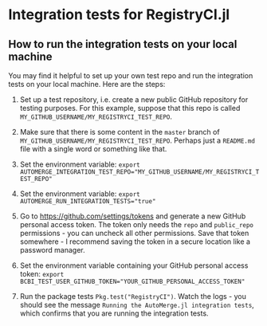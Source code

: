 # Integration tests for RegistryCI.jl

## How to run the integration tests on your local machine

You may find it helpful to set up your own test repo and run the integration tests on your local machine. Here are the steps:

1. Set up a test repository, i.e. create a new public GitHub repository for testing purposes. For this example, suppose that this repo is called `MY_GITHUB_USERNAME/MY_REGISTRYCI_TEST_REPO`.

2. Make sure that there is some content in the `master` branch of `MY_GITHUB_USERNAME/MY_REGISTRYCI_TEST_REPO`. Perhaps just a `README.md` file with a single word or something like that.

3. Set the environment variable: `export AUTOMERGE_INTEGRATION_TEST_REPO="MY_GITHUB_USERNAME/MY_REGISTRYCI_TEST_REPO"`

4. Set the environment variable: `export AUTOMERGE_RUN_INTEGRATION_TESTS="true"`

5. Go to https://github.com/settings/tokens and generate a new GitHub personal access token. The token only needs the `repo` and `public_repo` permissions - you can uncheck all other permissions. Save that token somewhere - I recommend saving the token in a secure location like a password manager.

6. Set the environment variable containing your GitHub personal access token: `export BCBI_TEST_USER_GITHUB_TOKEN="YOUR_GITHUB_PERSONAL_ACCESS_TOKEN"`

7. Run the package tests `Pkg.test("RegistryCI")`. Watch the logs - you should see the message `Running the AutoMerge.jl integration tests`, which confirms that you are running the integration tests.
